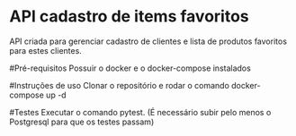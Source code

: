 # API cadastro de items favoritos
API criada para gerenciar cadastro de clientes e lista de produtos
favoritos para estes clientes.

#Pré-requisitos
Possuir o docker e o docker-compose instalados

#Instruções de uso 
Clonar o repositório e rodar o comando docker-compose up -d

#Testes
Executar o comando pytest. (É necessário subir pelo menos o Postgresql para que os testes passam)



